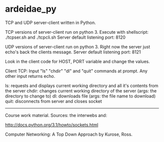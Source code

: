 # ardeidae_py

TCP and UDP server-client written in Python.


TCP versions of server-client run on python 3.
Execute with shellscript: ./tcpser.sh and ./tcpcli.sh
Server default listening port: 8120

UDP versions of server-client run on python 3.
Right now the server just echo's back the clients message.
Server default listening port: 8121


Look in the client code for HOST, PORT variable and change the values.


Client  TCP:
Input "ls" "chdir" "dl" and "quit" commands at prompt. Any other input returns echo.

ls: requests and displays current working directory and all it's contents from the server
chdir: changes current working directory of the server (args: the directory to change to)
dl: downloads file (args: the file name to download)
quit: disconnects from server and closes socket



------------

Course work material. Sources: the interwebs and:

http://docs.python.org/3.1/howto/sockets.html

Computer Networking: A Top Down Approach by Kurose, Ross.



